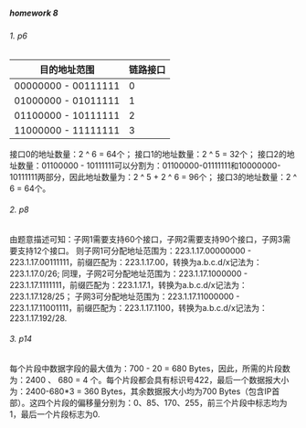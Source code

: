 ##### homework 8

###### 1. p6

| 目的地址范围        | 链路接口 |
| ------------------- | -------- |
| 00000000 - 00111111 | 0        |
| 01000000 - 01011111 | 1        |
| 01100000 - 10111111 | 2        |
| 11000000 - 11111111 | 3        |

接口0的地址数量：2 ^ 6 = 64个； 接口1的地址数量：2 ^ 5 = 32个； 接口2的地址数量：01100000 - 10111111可以分割为：01100000-01111111和10000000-10111111两部分，因此地址数量为：2 ^ 5 + 2 ^ 6 = 96个； 接口3的地址数量：2 ^ 6 = 64个。

###### 2. p8

由题意描述可知：子网1需要支持60个接口，子网2需要支持90个接口，子网3需要支持12个接口。 则子网1可分配地址范围为：223.1.17.00000000 - 223.1.17.00111111，前缀匹配为：223.1.17.00，转换为a.b.c.d/x记法为：223.1.17.0/26; 同理，子网2可分配地址范围为：223.1.17.1000000 - 223.1.17.1111111，前缀匹配为：223.1.17.1，转换为a.b.c.d/x记法为：223.1.17.128/25； 子网3可分配地址范围为：223.1.17.11000000 - 223.1.17.11001111，前缀匹配为：223.1.17.1100，转换为a.b.c.d/x记法为：223.1.17.192/28.

###### 3. p14

每个片段中数据字段的最大值为：700 - 20 = 680 Bytes，因此，所需的片段数为：2400 、 680 = 4 个。每个片段都会具有标识号422，最后一个数据报大小为：2400-680*3 = 360 Bytes，其余数据报大小均为700 Bytes（包含IP首部）。这四个片段的偏移量分别为：0、85、170、255，前三个片段中标志均为1，最后一个片段标志为0.